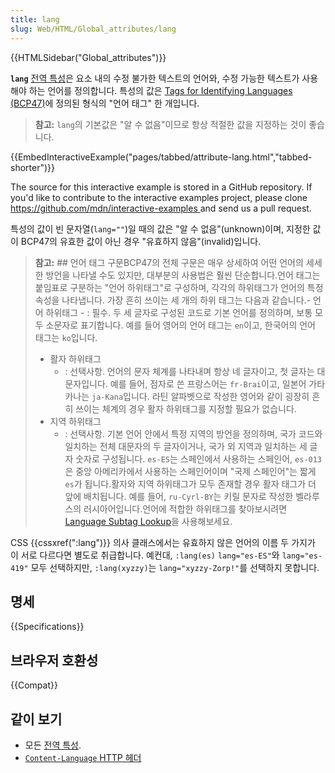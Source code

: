 ```yaml
---
title: lang
slug: Web/HTML/Global_attributes/lang
---
```


{{HTMLSidebar("Global_attributes")}}

**`lang`** [전역 특성](/ko/docs/Web/HTML/Global_attributes)은 요소 내의 수정 불가한 텍스트의 언어와, 수정 가능한 텍스트가 사용해야 하는 언어를 정의합니다. 특성의 값은 [Tags for Identifying Languages (BCP47)](https://www.ietf.org/rfc/bcp/bcp47.txt)에 정의된 형식의 "언어 태그" 한 개입니다.

> **참고:** `lang`의 기본값은 "알 수 없음"이므로 항상 적절한 값을 지정하는 것이 좋습니다.

{{EmbedInteractiveExample("pages/tabbed/attribute-lang.html","tabbed-shorter")}}

<p class="hidden">The source for this interactive example is stored in a GitHub repository. If you'd like to contribute to the interactive examples project, please clone <a href="https://github.com/mdn/interactive-examples">https://github.com/mdn/interactive-examples </a>and send us a pull request.</p>

특성의 값이 빈 문자열(`lang=""`)일 때의 값은 "알 수 없음"(unknown)이며, 지정한 값이 BCP47의 유효한 값이 아닌 경우 "유효하지 않음"(invalid)입니다.

> **참고:** ## 언어 태그 구문BCP47의 전체 구문은 매우 상세하여 어떤 언어의 세세한 방언을 나타낼 수도 있지만, 대부분의 사용법은 훨씬 단순합니다.언어 태그는 붙임표로 구분하는 "언어 하위태그"로 구성하며, 각각의 하위태그가 언어의 특정 속성을 나타냅니다. 가장 흔히 쓰이는 세 개의 하위 태그는 다음과 같습니다.- 언어 하위태그 - : 필수. 두 세 글자로 구성된 코드로 기본 언어를 정의하며, 보통 모두 소문자로 표기합니다. 예를 들어 영어의 언어 태그는 `en`이고, 한국어의 언어 태그는 `ko`입니다.
>
> - 활자 하위태그
>   - : 선택사항. 언어의 문자 체계를 나타내며 항상 네 글자이고, 첫 글자는 대문자입니다. 예를 들어, 점자로 쓴 프랑스어는 `fr-Brai`이고, 일본어 가타카나는 `ja-Kana`입니다. 라틴 알파벳으로 작성한 영어와 같이 굉장히 흔히 쓰이는 체계의 경우 활자 하위태그를 지정할 필요가 없습니다.
> - 지역 하위태그
>   - : 선택사항. 기본 언어 안에서 특정 지역의 방언을 정의하며, 국가 코드와 일치하는 전체 대문자의 두 글자이거나, 국가 외 지역과 일치하는 세 글자 숫자로 구성됩니다. `es-ES`는 스페인에서 사용하는 스페인어, `es-013`은 중앙 아메리카에서 사용하는 스페인어이며 "국제 스페인어"는 짧게 `es`가 됩니다.활자와 지역 하위태그가 모두 존재할 경우 활자 태그가 더 앞에 배치됩니다. 예를 들어, `ru-Cyrl-BY`는 키릴 문자로 작성한 벨라루스의 러시아어입니다.언어에 적합한 하위태그를 찾아보시려면 [Language Subtag Lookup](https://r12a.github.io/app-subtags/)을 사용해보세요.

CSS {{cssxref(":lang")}} 의사 클래스에서는 유효하지 않은 언어의 이름 두 가지가 이 서로 다르다면 별도로 취급합니다. 예컨대, `:lang(es)` `lang="es-ES"`와 `lang="es-419"` 모두 선택하지만, `:lang(xyzzy)`는 `lang="xyzzy-Zorp!"`를 선택하지 못합니다.

## 명세

{{Specifications}}

## 브라우저 호환성

{{Compat}}

## 같이 보기

- 모든 [전역 특성](/ko/docs/Web/HTML/Global_attributes).
- [`Content-Language` HTTP 헤더](/ko/docs/Web/HTTP/Headers/Content-Language)
